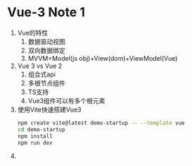 # Vue-3 Note 1
1. Vue的特性
   1. 数据驱动视图
   2. 双向数据绑定
   3. MVVM=Model(js obj)+View(dom)+ViewModel(Vue)
2. Vue 3 vs Vue 2
   1. 组合式api
   2. 多根节点组件
   3. TS支持
   4. Vue3组件可以有多个根元素
3. 使用Vite快速搭建Vue3
   ```bash
   npm create vite@latest demo-startup -- --template vue
   cd demo-startup
   npm install
   npm run dev
   ```
4. 
